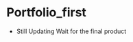 # Portfolio_first
- Still Updating Wait for the final product





























































